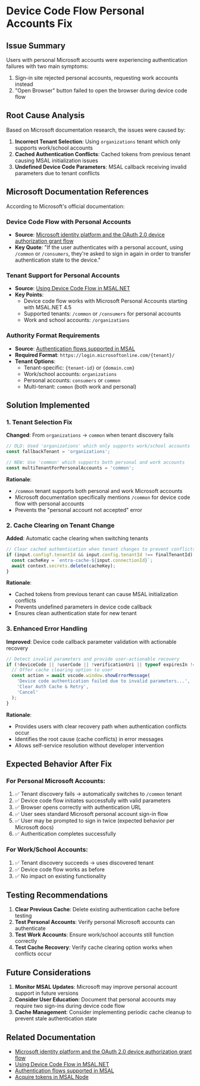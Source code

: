# Device Code Flow Personal Accounts Fix

## Issue Summary

Users with personal Microsoft accounts were experiencing authentication failures with two main symptoms:

1. Sign-in site rejected personal accounts, requesting work accounts instead
2. "Open Browser" button failed to open the browser during device code flow

## Root Cause Analysis

Based on Microsoft documentation research, the issues were caused by:

1. **Incorrect Tenant Selection**: Using `organizations` tenant which only supports work/school accounts
2. **Cached Authentication Conflicts**: Cached tokens from previous tenant causing MSAL initialization issues
3. **Undefined Device Code Parameters**: MSAL callback receiving invalid parameters due to tenant conflicts

## Microsoft Documentation References

According to Microsoft's official documentation:

### Device Code Flow with Personal Accounts

- **Source**: [Microsoft identity platform and the OAuth 2.0 device authorization grant flow](https://learn.microsoft.com/en-us/entra/identity-platform/v2-oauth2-device-code#authenticating-the-user)
- **Key Quote**: "If the user authenticates with a personal account, using `/common` or `/consumers`, they're asked to sign in again in order to transfer authentication state to the device."

### Tenant Support for Personal Accounts

- **Source**: [Using Device Code Flow in MSAL.NET](https://learn.microsoft.com/en-us/entra/msal/dotnet/acquiring-tokens/desktop-mobile/device-code-flow)
- **Key Points**:
  - Device code flow works with Microsoft Personal Accounts starting with MSAL.NET 4.5
  - Supported tenants: `/common` or `/consumers` for personal accounts
  - Work and school accounts: `/organizations`

### Authority Format Requirements

- **Source**: [Authentication flows supported in MSAL](https://learn.microsoft.com/en-us/entra/msal/msal-authentication-flows#device-code)
- **Required Format**: `https://login.microsoftonline.com/{tenant}/`
- **Tenant Options**:
  - Tenant-specific: `{tenant-id}` or `{domain.com}`
  - Work/school accounts: `organizations`
  - Personal accounts: `consumers` or `common`
  - Multi-tenant: `common` (both work and personal)

## Solution Implemented

### 1. Tenant Selection Fix

**Changed**: From `organizations` → `common` when tenant discovery fails

```typescript
// OLD: Used 'organizations' which only supports work/school accounts
const fallbackTenant = 'organizations';

// NEW: Use 'common' which supports both personal and work accounts
const multiTenantForPersonalAccounts = 'common';
```

**Rationale**:

- `/common` tenant supports both personal and work Microsoft accounts
- Microsoft documentation specifically mentions `/common` for device code flow with personal accounts
- Prevents the "personal account not accepted" error

### 2. Cache Clearing on Tenant Change

**Added**: Automatic cache clearing when switching tenants

```typescript
// Clear cached authentication when tenant changes to prevent conflicts
if (input.config?.tenantId && input.config.tenantId !== finalTenantId) {
  const cacheKey = `entra-cache-${input.connectionId}`;
  await context.secrets.delete(cacheKey);
}
```

**Rationale**:

- Cached tokens from previous tenant can cause MSAL initialization conflicts
- Prevents undefined parameters in device code callback
- Ensures clean authentication state for new tenant

### 3. Enhanced Error Handling

**Improved**: Device code callback parameter validation with actionable recovery

```typescript
// Detect invalid parameters and provide user-actionable recovery
if (!deviceCode || !userCode || !verificationUri || typeof expiresIn !== 'number') {
  // Offer cache clearing option to user
  const action = await vscode.window.showErrorMessage(
    'Device code authentication failed due to invalid parameters...',
    'Clear Auth Cache & Retry',
    'Cancel'
  );
}
```

**Rationale**:

- Provides users with clear recovery path when authentication conflicts occur
- Identifies the root cause (cache conflicts) in error messages
- Allows self-service resolution without developer intervention

## Expected Behavior After Fix

### For Personal Microsoft Accounts:

1. ✅ Tenant discovery fails → automatically switches to `/common` tenant
2. ✅ Device code flow initiates successfully with valid parameters
3. ✅ Browser opens correctly with authentication URL
4. ✅ User sees standard Microsoft personal account sign-in flow
5. ✅ User may be prompted to sign in twice (expected behavior per Microsoft docs)
6. ✅ Authentication completes successfully

### For Work/School Accounts:

1. ✅ Tenant discovery succeeds → uses discovered tenant
2. ✅ Device code flow works as before
3. ✅ No impact on existing functionality

## Testing Recommendations

1. **Clear Previous Cache**: Delete existing authentication cache before testing
2. **Test Personal Accounts**: Verify personal Microsoft accounts can authenticate
3. **Test Work Accounts**: Ensure work/school accounts still function correctly
4. **Test Cache Recovery**: Verify cache clearing option works when conflicts occur

## Future Considerations

1. **Monitor MSAL Updates**: Microsoft may improve personal account support in future versions
2. **Consider User Education**: Document that personal accounts may require two sign-ins during device code flow
3. **Cache Management**: Consider implementing periodic cache cleanup to prevent stale authentication state

## Related Documentation

- [Microsoft identity platform and the OAuth 2.0 device authorization grant flow](https://learn.microsoft.com/en-us/entra/identity-platform/v2-oauth2-device-code)
- [Using Device Code Flow in MSAL.NET](https://learn.microsoft.com/en-us/entra/msal/dotnet/acquiring-tokens/desktop-mobile/device-code-flow)
- [Authentication flows supported in MSAL](https://learn.microsoft.com/en-us/entra/msal/msal-authentication-flows#device-code)
- [Acquire tokens in MSAL Node](https://learn.microsoft.com/en-us/entra/msal/javascript/node/acquire-token-requests#device-code-flow)
